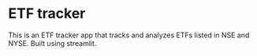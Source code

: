 # ETF tracker
This is an ETF tracker app that tracks and analyzes ETFs listed in NSE and NYSE. Built using streamlit.
